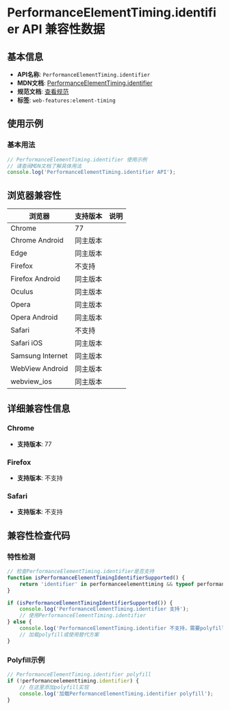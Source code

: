 # PerformanceElementTiming.identifier API 兼容性数据

## 基本信息

- **API名称**: `PerformanceElementTiming.identifier`
- **MDN文档**: [PerformanceElementTiming.identifier](https://developer.mozilla.org/docs/Web/API/PerformanceElementTiming/identifier)
- **规范文档**: [查看规范](https://w3c.github.io/element-timing/#dom-performanceelementtiming-identifier)
- **标签**: `web-features:element-timing`

## 使用示例

### 基本用法

```javascript
// PerformanceElementTiming.identifier 使用示例
// 请查阅MDN文档了解具体用法
console.log('PerformanceElementTiming.identifier API');
```

## 浏览器兼容性

| 浏览器 | 支持版本 | 说明 |
|--------|----------|------|
| Chrome | 77 |  |
| Chrome Android | 同主版本 |  |
| Edge | 同主版本 |  |
| Firefox | 不支持 |  |
| Firefox Android | 同主版本 |  |
| Oculus | 同主版本 |  |
| Opera | 同主版本 |  |
| Opera Android | 同主版本 |  |
| Safari | 不支持 |  |
| Safari iOS | 同主版本 |  |
| Samsung Internet | 同主版本 |  |
| WebView Android | 同主版本 |  |
| webview_ios | 同主版本 |  |

## 详细兼容性信息

### Chrome

- **支持版本**: 77

### Firefox

- **支持版本**: 不支持

### Safari

- **支持版本**: 不支持

## 兼容性检查代码

### 特性检测

```javascript
// 检查PerformanceElementTiming.identifier是否支持
function isPerformanceElementTimingIdentifierSupported() {
    return 'identifier' in performanceelementtiming && typeof performanceelementtiming.identifier === 'function';
}

if (isPerformanceElementTimingIdentifierSupported()) {
    console.log('PerformanceElementTiming.identifier 支持');
    // 使用PerformanceElementTiming.identifier
} else {
    console.log('PerformanceElementTiming.identifier 不支持，需要polyfill');
    // 加载polyfill或使用替代方案
}
```

### Polyfill示例

```javascript
// PerformanceElementTiming.identifier polyfill
if (!performanceelementtiming.identifier) {
    // 在这里添加polyfill实现
    console.log('加载PerformanceElementTiming.identifier polyfill');
}
```

